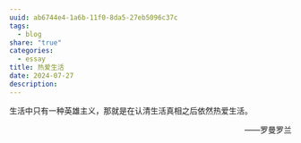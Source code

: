 ```yaml
---
uuid: ab6744e4-1a6b-11f0-8da5-27eb5096c37c
tags:
  - blog
share: "true"
categories:
  - essay
title: 热爱生活
date: 2024-07-27
description: 
---
```

生活中只有一种英雄主义，那就是在认清生活真相之后依然热爱生活。

<p align="right">——罗曼罗兰</p>
